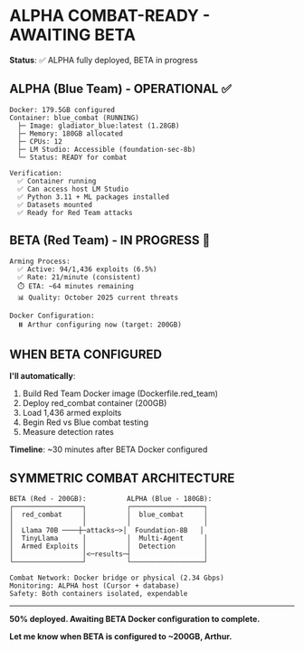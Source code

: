 # ALPHA COMBAT-READY - AWAITING BETA
**Status**: ✅ ALPHA fully deployed, BETA in progress

## ALPHA (Blue Team) - OPERATIONAL ✅

```
Docker: 179.5GB configured
Container: blue_combat (RUNNING)
  ├─ Image: gladiator_blue:latest (1.28GB)
  ├─ Memory: 180GB allocated
  ├─ CPUs: 12
  ├─ LM Studio: Accessible (foundation-sec-8b)
  └─ Status: READY for combat

Verification:
  ✅ Container running
  ✅ Can access host LM Studio
  ✅ Python 3.11 + ML packages installed
  ✅ Datasets mounted
  ✅ Ready for Red Team attacks
```

## BETA (Red Team) - IN PROGRESS 🚀

```
Arming Process:
  ✅ Active: 94/1,436 exploits (6.5%)
  ✅ Rate: 21/minute (consistent)
  ⏱️ ETA: ~64 minutes remaining
  📊 Quality: October 2025 current threats

Docker Configuration:
  ⏸️ Arthur configuring now (target: 200GB)
```

## WHEN BETA CONFIGURED

**I'll automatically**:
1. Build Red Team Docker image (Dockerfile.red_team)
2. Deploy red_combat container (200GB)
3. Load 1,436 armed exploits
4. Begin Red vs Blue combat testing
5. Measure detection rates

**Timeline**: ~30 minutes after BETA Docker configured

## SYMMETRIC COMBAT ARCHITECTURE

```
BETA (Red - 200GB):          ALPHA (Blue - 180GB):
┌─────────────────┐          ┌──────────────────┐
│  red_combat     │          │  blue_combat     │
│                 │          │                  │
│  Llama 70B ────┼─attacks─>│  Foundation-8B   │
│  TinyLlama      │          │  Multi-Agent     │
│  Armed Exploits │          │  Detection       │
│                 │<─results─┤                  │
└─────────────────┘          └──────────────────┘

Combat Network: Docker bridge or physical (2.34 Gbps)
Monitoring: ALPHA host (Cursor + database)
Safety: Both containers isolated, expendable
```

---

**50% deployed. Awaiting BETA Docker configuration to complete.**

**Let me know when BETA is configured to ~200GB, Arthur.**
